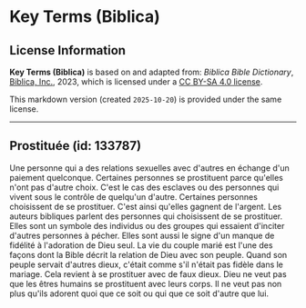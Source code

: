 # Key Terms (Biblica)

## License Information

**Key Terms (Biblica)** is based on and adapted from: _Biblica Bible Dictionary_, [Biblica, Inc.](https://www.biblica.com/), 2023, which is licensed under a [CC BY-SA 4.0 license](https://creativecommons.org/licenses/by-sa/4.0/legalcode.en).

This markdown version (created `2025-10-20`) is provided under the same license.



--------------------------------

## Prostituée (id: 133787)

Une personne qui a des relations sexuelles avec d'autres en échange d'un paiement quelconque. Certaines personnes se prostituent parce qu'elles n'ont pas d'autre choix. C'est le cas des esclaves ou des personnes qui vivent sous le contrôle de quelqu'un d'autre. Certaines personnes choisissent de se prostituer. C'est ainsi qu'elles gagnent de l'argent. Les auteurs bibliques parlent des personnes qui choisissent de se prostituer. Elles sont un symbole des individus ou des groupes qui essaient d'inciter d'autres personnes à pécher. Elles sont aussi le signe d'un manque de fidélité à l'adoration de Dieu seul. La vie du couple marié est l'une des façons dont la Bible décrit la relation de Dieu avec son peuple. Quand son peuple servait d'autres dieux, c'était comme s'il n'était pas fidèle dans le mariage. Cela revient à se prostituer avec de faux dieux. Dieu ne veut pas que les êtres humains se prostituent avec leurs corps. Il ne veut pas non plus qu'ils adorent quoi que ce soit ou qui que ce soit d'autre que lui.


